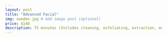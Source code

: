 ```yaml
---
layout: post
title: "Advanced Facial"
img: sweden.jpg # Add image post (optional)
price: $140
description: 75 minutes (Includes cleaning, exfoliating, extraction, massage, dermoplaning or micdermobrasion and mask)
---
```

